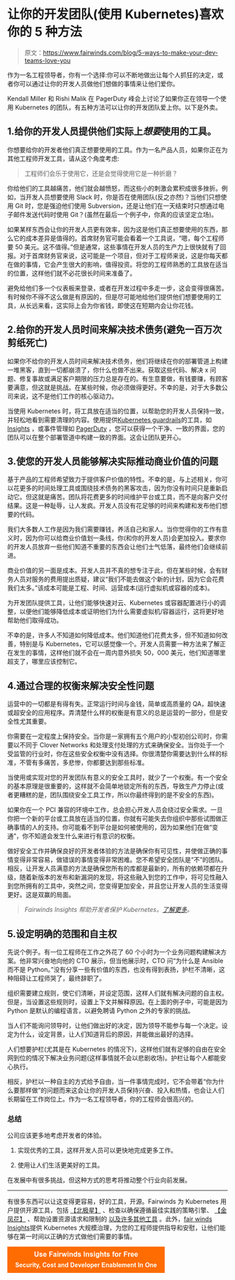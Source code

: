 # 让你的开发团队(使用 Kubernetes)喜欢你的 5 种方法

> 原文：<https://www.fairwinds.com/blog/5-ways-to-make-your-dev-teams-love-you>

 作为一名工程领导者，你有一个选择:你可以不断地做出让每个人抓狂的决定，或者你可以通过让你的开发人员做他们想做的事情来让他们爱你。

Kendall Miller 和 Rishi Malik 在 PagerDuty 峰会上讨论了如果你正在领导一个使用 Kubernetes 的团队，有五种方法可以让你的开发团队爱上你。以下是外卖。

## 1.给你的开发人员提供他们实际上*想要*使用的工具。

你想要给你的开发者他们真正想要使用的工具。作为一名产品人员，如果你正在为其他工程师开发工具，请从这个角度考虑:

> 工程师们会乐于使用它，还是会觉得使用它是一种折磨？

你给他们的工具越痛苦，他们就会越愤怒，而这些小的刺激会累积成很多挫折。例如，当开发人员想要使用 Slack 时，你是否在使用团队(反之亦然)？当他们只想使用 Git 时，您是强迫他们使用 Subversion，还是让他们在一天结束时只想通过电子邮件发送代码时使用 Git？(虽然在最后一个例子中，你真的应该坚定立场)。

如果某样东西会让你的开发人员更有效率，因为这是他们真正想要使用的东西，那么它的成本差异是值得的。首席财务官可能会看着一个工具说，“嗯，每个工程师要 50 美元。这不值得。”但是通常，这些事情在开发人员的生产力上很快就有了回报。对于首席财务官来说，这可能是一个项目，但对于工程师来说，这是你每天都在做的事情，它会产生很大的影响，值得投资。将您的工程师熟悉的工具放在适当的位置，这样他们就不必花很长时间来准备了。

避免给他们多一个仪表板来登录，或者在开发过程中多走一步，这会变得很痛苦。有时候你不得不这么做是有原因的，但是尽可能地给他们提供他们想要使用的工具，从长远来看，这实际上会为你省钱，即使这在短期内会让你花钱。

## 2.给你的开发人员时间来解决技术债务(避免一百万次剪纸死亡)

如果你不给你的开发人员时间来解决技术债务，他们将继续在你的部署管道上构建一堆黑客，直到一切都崩溃了，你什么也做不出来。获取这些代码、解决 x 问题、修复事故或满足客户期限的压力总是存在的。有生意要做，有钱要赚，有顾客要满意，但这就是挑战。在某些时候，你必须做得更好。不幸的是，对于大多数公司来说，这不是他们工作的核心驱动力。

当使用 Kubernetes 时，将工具放在适当的位置，以帮助您的开发人员保持一致，并轻松地看到需要清理的内容。使用提供[Kubernetes guardrails](https://www.fairwinds.com/kubernetes-guardrails-explained-reg)的工具，如 [Insights](//www.fairwinds.com/insights) ，或事件管理如 [PagerDuty](https://www.pagerduty.com/) ，您可以获得一个干净、一致的界面，您的团队可以在整个部署管道中构建一致的界面。这会让团队更开心。

## 3.使您的开发人员能够解决实际推动商业价值的问题

基于产品的工程师希望致力于提供客户价值的特性。不幸的是，与上述相关，你可以花更多的时间处理工具或围绕技术债务的黑客攻击，因为你没有时间只是重新启动它。但这就是痛苦。团队将花费更多的时间维护平台或工具，而不是向客户交付结果。这是一种耻辱，让人发疯。开发人员没有花足够的时间来构建和发布他们想要的代码。

我们大多数人工作是因为我们需要赚钱，养活自己和家人。当你觉得你的工作有意义时，因为你可以给商业价值划一条线，你(和你的开发人员)会更加投入。要求你的开发人员放弃一些他们知道不重要的东西会让他们士气低落，最终他们会继续前进。

商业价值的另一面是成本。开发人员并不真的想专注于此，但在某些时候，会有财务人员对服务的费用提出质疑，建议“我们不能去做这个新的计划，因为它会花费我们太多。”该成本可能是工程、时间、运营成本(运行虚拟机或容器的成本)。

为开发团队提供工具，让他们能够快速对云、Kubernetes 或容器配置进行小的调整，以便他们能够降低成本或证明他们为什么需要虚拟机/容器运行，这将更好地帮助他们取得成功。

不幸的是，许多人不知道如何降低成本。他们知道他们花费太多，但不知道如何改善，特别是与 Kubernetes，它可以感觉像一个[](https://www.fairwinds.com/blog/kubernetes-blackhole-of-finops)。开发人员需要一种方法来了解正在发生的事情，这样他们就不会在一周内意外损失 50，000 美元，他们知道哪里超支了，哪里应该控制它。

## 4.通过合理的权衡来解决安全性问题

运营中的一切都是有得有失。正常运行时间与金钱，简单或高质量的 QA，超快速或超安全的应用程序。弄清楚什么样的权衡是有意义的总是运营的一部分，但是安全性尤其重要。

你需要在一定程度上保持安全。当你是一家拥有五个用户的小型初创公司时，你需要以不同于 Clover Networks 和处理支付处理的方式来确保安全。当你处于一个受监管的行业时，你在这些安全权衡中没有选择。你很清楚你需要达到什么样的标准，不管有多痛苦，多悲惨，你都要达到那些标准。

当使用或实现对您的开发团队有意义的安全工具时，就少了一个权衡。有一个安全的基本原理是很重要的，这样就不会简单地锁定所有的东西，导致生产力停止(或者更糟糕的是，团队围绕安全工具工作，所以你最终得到的是不安全的东西)。

如果你在一个 PCI 兼容的环境中工作，总会担心开发人员会绕过安全需求。一旦你把一个新的平台或工具放在适当的位置，你就有可能失去你组织中那些试图做正确事情的人的支持。你可能看不到平台是如何被使用的，因为如果他们在做“变通”，你不知道会发生什么来进行有意识的权衡。

做好安全工作并确保良好的开发者体验的方法是确保你有可见性，并使做正确的事情变得非常容易，做错误的事情变得非常困难。您不希望安全团队是“不”的团队。相反，让开发人员满意的方法是确保您所有的库都是最新的，所有的依赖项都在升级，随着新版本的发布和新漏洞的发现，将这些融入到您的工作中，将可见性融入到您所拥有的工具中，突然之间，您变得更加安全，并且您让开发人员的生活变得更好。这是双赢的局面。

> *Fairwinds Insights 帮助开发者保护 Kubernetes。[了解更多](/insights)。*

## 5.设定明确的范围和自主权

先说个例子。有一位工程师在工作之外花了 60 个小时为一个业务问题构建解决方案。他非常兴奋地向他的 CTO 展示，但当他展示时，CTO 问“为什么是 Ansible 而不是 Python。”没有分享一些有价值的东西，也没有得到表扬，护栏不清晰，这种阻碍让工程师哭了，最终辞职了。

组织需要建立规则，使它们清晰，并设定范围，这样人们就有解决问题的自主权。但是，当设置这些规则时，设置上下文并解释原因。在上面的例子中，可能是因为 Python 是默认的编程语言，以避免聘请 Python 之外的专家的挑战。

当人们不能询问领导时，让他们做出好的决定，因为领导不能参与每一个决定。设定为什么，设定背景，让人们知道背后的原因，并能做出最好的选择。

人们想要护栏(尤其是在 Kubernetes 的情况下)，这样他们就有足够的自由在安全网到位的情况下解决业务问题(这样事情就不会以悲剧收场)。护栏让每个人都能安心执行。

相反，护栏以一种自主的方式给予自由，当一件事情完成时，它不会带着“你为什么要那样做”的问题而来这会让你的开发人员保持兴奋、投入和热情，也会让人们长期留在工作岗位上。作为一名工程领导者，你的工程师会很高兴的。

### **总结**

公司应该更多地考虑开发者的体验。

1.  实现优秀的工具，这样开发人员可以更快地完成更多工作。

2.  使用让人们生活更美好的工具。

在发展中有很多挑战，但这种方式的思考将推动整个行业向前发展。

* * *

有很多东西可以让这变得更容易，好的工具，开源。Fairwinds 为 Kubernetes 用户提供开源工具，包括 [【北极星】](https://www.fairwinds.com/polaris) 、检查以确保遵循最佳实践的策略引擎、 [【金凤花】](https://www.fairwinds.com/goldilocks) 、帮助设置资源请求和限制的 [以及许多其他工具](https://www.fairwinds.com/open-source-software) 。此外，[fair winds Insights](//www.fairwinds.com/insights)提供 Kubernetes 大规模治理，为您的工程师提供指导和安慰，让他们能够在第一时间以正确的方式做他们需要的事情。

[![Use Fairwinds Insights for Free Security, Cost and Developer Enablement In One](img/7c86296320eb01b215d8e2755e9c5b9d.png)](https://cta-redirect.hubspot.com/cta/redirect/2184645/34aa4987-a1f9-438a-a145-d7d82d5c479a)